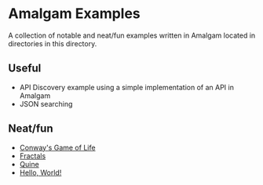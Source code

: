 # Amalgam Examples

A collection of notable and neat/fun examples written in Amalgam located in directories in this directory.

## Useful

* API Discovery example using a simple implementation of an API in Amalgam
* JSON searching

## Neat/fun

* [Conway's Game of Life](https://en.wikipedia.org/wiki/Conway%27s_Game_of_Life)
* [Fractals](https://en.wikipedia.org/wiki/Mandelbrot_set)
* [Quine](https://en.wikipedia.org/wiki/Quine_(computing))
* [Hello, World!](https://en.wikipedia.org/wiki/%22Hello,_World!%22_program)
